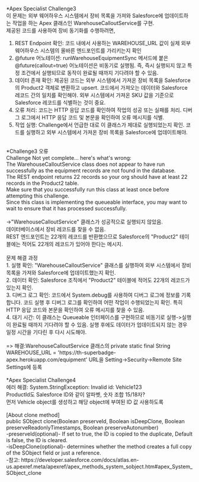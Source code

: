 *Apex Specialist Challenge3 <br/>
이 문제는 외부 웨어하우스 시스템에서 장비 목록을 가져와 Salesforce에 업데이트하는 작업을 하는 Apex 클래스인 WarehouseCalloutService를 구현.<br/>
제공된 코드를 사용하여 장비 동기화를 수행하려면,<br/>
1. REST Endpoint 확인: 코드 내에서 사용하는 WAREHOUSE_URL 값이 실제 외부 웨어하우스 시스템의 올바른 엔드포인트를 가리키는지 확인<br/>
2. @future 어노테이션: runWarehouseEquipmentSync 메서드에 붙은 @future(callout=true) 어노테이션은 비동기로 실행됨. 즉, 즉시 실행되지 않고 특정 조건에서 실행되므로 동작이 완료될 때까지 기다려야 할 수 있음.<br/>
3. 데이터 존재 확인: 제공된 코드는 외부 시스템에서 가져온 장비 목록을 Salesforce의 Product2 객체로 변환하고 upsert. 코드에서 가져오는 데이터와 Salesforce 레코드 간의 일치를 확인해야. 외부 시스템에서 가져온 SKU 값을 기준으로 Salesforce 레코드를 식별하는 것이 중요.<br/>
4. 오류 처리: 코드는 HTTP 응답 코드를 확인하여 작업의 성공 또는 실패를 처리. 디버그 로그에서 HTTP 응답 코드 및 본문을 확인하여 오류 메시지를 식별.<br/>
5. 작업 실행: Challenge에서 언급한 대로 이 클래스가 제대로 실행되었는지 확인. 코드를 실행하고 외부 시스템에서 가져온 장비 목록을 Salesforce에 업데이트해야.<br/>
<br/>
*Challenge3 오류<br/>
Challenge Not yet complete... here's what's wrong:<br/>
The WarehouseCalloutService class does not appear to have run successfully as the equipment records are not found in the database. <br/>
The REST endpoint returns 22 records so your org should have at least 22 records in the Product2 table. <br/>
Make sure that you successfully run this class at least once before attempting this challenge. <br/>
Since this class is implementing the queueable interface, you may want to wait to ensure that it has processed successfully.<br/>
<br/>
->"WarehouseCalloutService" 클래스가 성공적으로 실행되지 않았음. <br/>
데이터베이스에서 장비 레코드를 찾을 수 없음.<br/>
REST 엔드포인트는 22개의 레코드를 반환했으므로 Salesforce의 "Product2" 테이블에는 적어도 22개의 레코드가 있어야 한다는 메시지.<br/>
<br/>
문제 해결 과정<br/>
1. 실행 확인: "WarehouseCalloutService" 클래스를 실행하여 외부 시스템에서 장비 목록을 가져와 Salesforce에 업데이트했는지 확인.<br/>
2. 데이터 확인: Salesforce 조직에서 "Product2" 테이블에 적어도 22개의 레코드가 있는지 확인.<br/>
3. 디버그 로그 확인: 코드에서 System.debug를 사용하여 디버그 로그에 정보를 기록합니다. 코드 실행 후 디버그 로그를 확인하여 어떤 작업이 수행되었는지 확인. 특히 HTTP 응답 코드와 본문을 확인하여 오류 메시지를 찾을 수 있음.<br/>
4. 대기 시간: 이 클래스는 Queueable 인터페이스를 구현하므로 비동기로 실행->실행이 완료될 때까지 기다려야 할 수 있음. 실행 후에도 데이터가 업데이트되지 않는 경우 일정 시간을 기다린 후 다시 시도해야.<br/>
<br/>
=> 해결:WarehouseCalloutService 클래스의 private static final String WAREHOUSE_URL = 'https://th-superbadge-apex.herokuapp.com/equipment' URL을 Setting->Security->Remote Site Settings에 등록<br/>
<br/>
*Apex Specialist Challenge4<br/>
에러 해결: System.StringException: Invalid id: Vehicle123<br/>
ProductId도 Salesforce ID와 같이 알파벳, 숫자 조합 15/18자?<br/>
먼저 Vehicle object를 생성하고 해당 object에 부여된 ID 값 사용하도록<br/>
<br/>
[About clone method]<br/>
public SObject clone(Boolean preserveId, Boolean isDeepClone, Boolean preserveReadonlyTimestamps, Boolean preserveAutonumber)<br/>
-preserveId(optional)- If set to true, the ID is copied to the duplicate, Default is false, the ID is cleared.<br/>
-isDeepClone(optional)- determines whether the method creates a full copy of the SObject field or just a reference.<br/>
-참고: https://developer.salesforce.com/docs/atlas.en-us.apexref.meta/apexref/apex_methods_system_sobject.htm#apex_System_SObject_clone<br/>
<br/>
